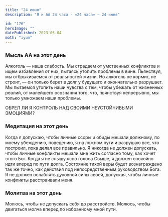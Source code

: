 ```yaml
---
title: "24 июня"
description: "Я и АА 24 часа - «24 часа» — 24 июня"

id: "176"
heroImage: ""
datePublished: 2023-05-04
moth: "iyun"
---
```


### Мысль АА на этот день

Алкоголь — наша слабость. Мы страдаем от умственных конфликтов и ищем
избавления от них, пытаясь утопить проблемы в вине. Пьянствуя, мы
отбрыкиваемся от реальностей жизни. Но алкоголь не кормит, не строит, — он
только берет в долг у будущего и окончательно разрушает. Мы пытаемся утопить
наши чувства с тем, чтобы убежать от жизненных реалий, от малейшего осознания
того, что, пьянствуя непрерывно, мы только умножаем наши проблемы.

ОБРЕЛ ЛИ Я КОНТРОЛЬ НАД СВОИМИ НЕУСТОЙЧИВЫМИ ЭМОЦИЯМИ?

### Медитация на этот день

Когда я допускаю, чтобы личные ссоры и обиды мешали должному, по моему
убеждению, поведению, я на ложном пути и разрушаю все, что построил, пока
делал все правильно. Я никогда не должен допускать, чтобы личные конфликты
мешали мне жить согласно тому, как хочет этого Бог. Когда я не слышу ясно
голоса Свыше, я должен спокойно идти вперед по пути долга. Состояние тихой
веры будет вознаграждено так же точно, как действия под непосредственным
руководством Бога. Я не должен ослаблять духовной силы своей, допуская, чтобы
личные конфликты расстраивали меня.

### Молитва на этот день

Молюсь, чтобы не допускать себя до расстройств. Молюсь, чтобы двигаться молча
вперед по избранному мной пути.
